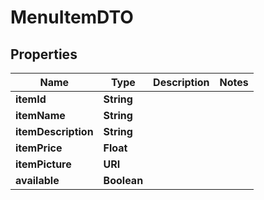 

# MenuItemDTO


## Properties

| Name | Type | Description | Notes |
|------------ | ------------- | ------------- | -------------|
|**itemId** | **String** |  |  |
|**itemName** | **String** |  |  |
|**itemDescription** | **String** |  |  |
|**itemPrice** | **Float** |  |  |
|**itemPicture** | **URI** |  |  |
|**available** | **Boolean** |  |  |



